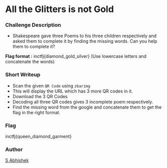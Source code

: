 # All the Glitters is not Gold

### Challenge Description

- Shakespeare gave three Poems to his three children respectively and asked them to complete it by finding the missing words. Can you help them to complete it?

**Flag format :** inctfj{diamond_gold_silver} (Use lowercase letters and concatenate the words)

### Short Writeup

- Scan the given `QR Code` using `zbarimg`
- This will display the URL which has 3 more QR codes in it.
- Download the 3 QR Codes 
- Decoding all three QR codes gives 3 incomplete poem respectively.
- Find the missing word from the google and concatenate them to get the flag in the right format.

### Flag

inctfj{queen_diamond_garment}

### Author

[S Abhishek](https://twitter.com/a3X3k)
